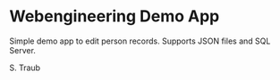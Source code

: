 # Webengineering Demo App

Simple demo app to edit person records.
Supports JSON files and SQL Server.

S. Traub
